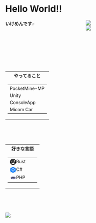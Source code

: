 # Hello World!!
<a href="RarkHopper GitHub stats">
	<img src="https://github-readme-stats.vercel.app/api?username=rark7040&show_icons=true&theme=react&count_private=true&include_all_commits=true" width=50.01% align="right" />
	<img src="https://github-readme-stats.vercel.app/api/top-langs/?username=rark7040&layout=compact&theme=react" width=50.01% align="right"/>
</a>

<pre width=70% height="200"><strong>いけめんです☆







</strong></pre>
<table align="left" height=200>
	<tr>
		<td><strong><div align="center">やってること</div></strong>
	<tr>
	<td> <table>
		<tr><td> PocketMine-MP
		<tr><td> Unity
		<tr><td> ConsoleApp
		<tr><td> Micom Car
	</table>
</table>
<img src="" alt="" width=10 height=1 align="left">
<table align="left" height=200>
	<tr>
		<td> <strong><div align="center">好きな言語</div> </strong>
	<tr>
	<td> <table>
		<tr><td><img src="https://github.com/Rark7040/Rark7040/blob/main/assets/rust.png" alt="" width=20 height=20 align="left"> Rust&nbsp;&nbsp;&nbsp;&nbsp;&nbsp;&nbsp;&nbsp;&nbsp;
		<tr><td><img src="https://github.com/Rark7040/Rark7040/blob/main/assets/cs.png" alt="" width=20 height=20 align="left"> C#
		<tr><td><img src="https://github.com/Rark7040/Rark7040/blob/main/assets/php.png" alt="" width=20 height=20 align="left"> PHP
	</table>
</table>
<a href="graph">
	<img src="https://activity-graph.herokuapp.com/graph?username=rark7040&theme=react-dark" width=100%/>
</a>
